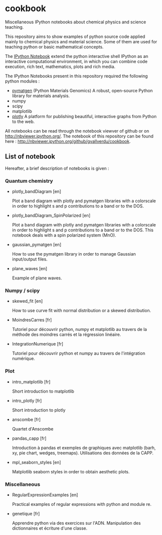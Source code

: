 # cookbook
Miscellaneous IPython notebooks about chemical physics and science teaching.

This repository aims to show examples of python source code applied mainly to
chemical physics and material science.
Some of them are used for teaching python or basic mathematical concepts.

The [IPython Notebook](http://ipython.org/notebook.html) extend the python
interactive shell IPython as an interactive computational environment, in
which you can combine code execution, rich text, mathematics, plots and rich
media.

The IPython Notebooks present in this repository required the following python
modules :

* [pymatgen](http://pymatgen.org/) (Python Materials Genomics) A robust, open-source Python library for materials analysis.
* numpy
* scipy
* matplotlib
* [plotly](https://plot.ly/) A platform for publishing beautiful, interactive graphs from Python to the web.

All notebooks can be read through the notebook viewver of github or on
http://nbviewer.ipython.org/. The notebook of this repository can be found
here : http://nbviewer.ipython.org/github/gvallverdu/cookbook.

## List of notebook

Hereafter, a brief description of notebooks is given :

### Quantum chemistry

* plotly_bandDiagram [en]

    Plot a band diagram with plotly and pymatgen libraries with a colorscale in
    order to highlight s and p contributions to a band or to the DOS.

* plotly_bandDiagram_SpinPolarized [en]

    Plot a band diagram with plotly and pymatgen libraries with a colorscale in
    order to highlight s and p contributions to a band or to the DOS. This
    notebook deals with a spin polarized system (MnO).

* gaussian_pymatgen [en]

    How to use the pymatgen library in order to manage Gaussian input/output
    files.

* plane_waves [en]

    Example of plane waves.

### Numpy / scipy

* skewed_fit [en]

    How to use curve fit with normal distribution or a skewed distribution.

* MoindresCarres [fr]

    Tutoriel pour découvrir python, numpy et matplotlib au travers de la
    méthode des moindres carrés et la régression linéaire.

* IntegrationNumerique [fr]

    Tutoriel pour découvrir python et numpy au travers de l'intégration
    numérique.

### Plot

* intro_matplotlib [fr]

   Short introduction to matplotlib

* intro_plotly [fr]

   Short introduction to plotly

* anscombe [fr]

   Quartet d'Anscombe

* pandas_capp [fr]

    Introduction à pandas et exemples de graphiques avec matplotlib (barh, xy, pie chart, wedges, treemaps).
    Utilisations des données de la CAPP.

* mpl_seaborn_styles [en]

    Matplotlib seaborn styles in order to obtain aesthetic plots.

### Miscellaneous

* RegularExpressionExamples [en]

    Practical examples of regular expressions with python and module re.

* genetique [fr]

   Apprendre python via des exercices sur l'ADN. Manipulation des dictionnaires
   et écriture d'une classe.
